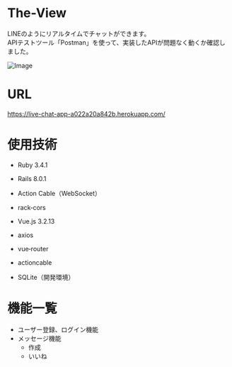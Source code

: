 # The-View
LINEのようにリアルタイムでチャットができます。 <br >
APIテストツール「Postman」を使って、実装したAPIが問題なく動くか確認しました。 <br >

![Image](https://github.com/user-attachments/assets/42d82188-4dfc-4104-aa38-d2a9fc3525a7)

# URL
https://live-chat-app-a022a20a842b.herokuapp.com/

# 使用技術
- Ruby 3.4.1
- Rails 8.0.1
- Action Cable（WebSocket）
- rack‑cors

- Vue.js 3.2.13
- axios
- vue‑router
- actioncable
  
- SQLite（開発環境）


# 機能一覧
- ユーザー登録、ログイン機能
- メッセージ機能
  - 作成
  - いいね
